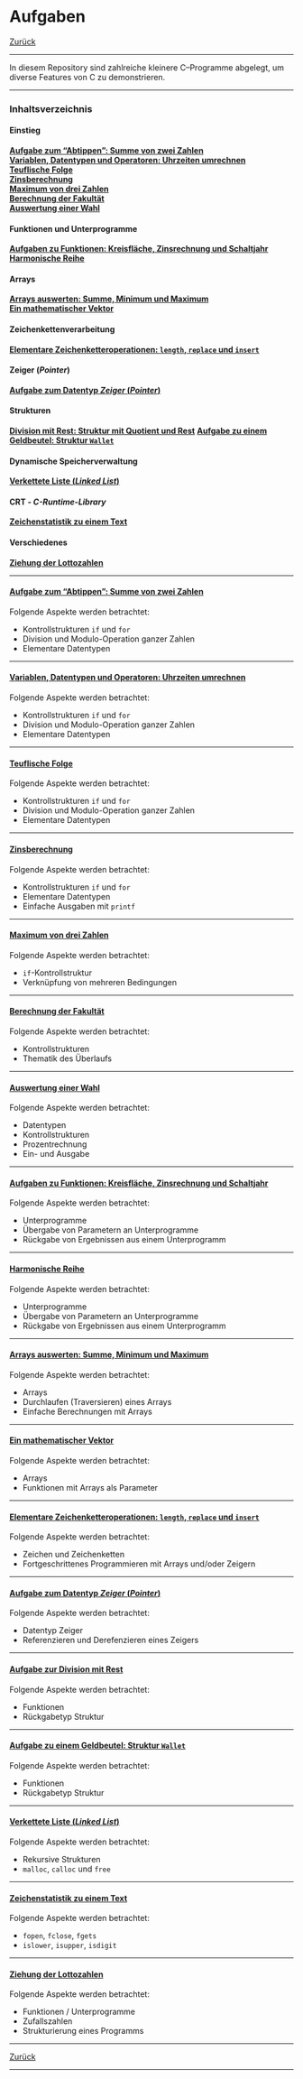 # Aufgaben

[Zurück](../../Readme.md)

---

In diesem Repository sind zahlreiche kleinere C&ndash;Programme abgelegt,
um diverse Features von C zu demonstrieren.

---

### Inhaltsverzeichnis

#### Einstieg

[**Aufgabe zum &ldquo;Abtippen&rdquo;: Summe von zwei Zahlen**](#link1)<br />
[**Variablen, Datentypen und Operatoren: Uhrzeiten umrechnen**](#link2)<br />
[**Teuflische Folge**](#link3)<br />
[**Zinsberechnung**](#link4)<br />
[**Maximum von drei Zahlen**](#link5)<br />
[**Berechnung der Fakultät**](#link6)<br />
[**Auswertung einer Wahl**](#link7)

#### Funktionen und Unterprogramme

[**Aufgaben zu Funktionen: Kreisfläche, Zinsrechnung und Schaltjahr**](#link8)<br />
[**Harmonische Reihe**](#link9)

#### Arrays

[**Arrays auswerten: Summe, Minimum und Maximum**](#link10)<br />
[**Ein mathematischer Vektor**](#link11)

#### Zeichenkettenverarbeitung

[**Elementare Zeichenketteroperationen: `length`, `replace` und `insert`**](#link12)

#### Zeiger (*Pointer*)

[**Aufgabe zum Datentyp *Zeiger* (*Pointer*)**](#link13)

#### Strukturen

[**Division mit Rest: Struktur mit Quotient und Rest**](#link14)
[**Aufgabe zu einem Geldbeutel: Struktur `Wallet`**](#link15)


#### Dynamische Speicherverwaltung

[**Verkettete Liste (*Linked List*)**](#link16)


#### CRT - *C-Runtime-Library*

[**Zeichenstatistik zu einem Text**](#link17)


#### Verschiedenes

[**Ziehung der Lottozahlen**](#link18)


---

#### [Aufgabe zum &ldquo;Abtippen&rdquo;: Summe von zwei Zahlen](./ErsteSchritte/Exercises_ErsteSchritte.md) <a name="link1"></a>

Folgende Aspekte werden betrachtet:
  * Kontrollstrukturen `if` und `for`
  * Division und Modulo-Operation ganzer Zahlen
  * Elementare Datentypen

---

#### [Variablen, Datentypen und Operatoren: Uhrzeiten umrechnen](./VariablenDatentypenOperatoren/Exercises_VariablenDatentypenOperatoren.md) <a name="link2"></a>

Folgende Aspekte werden betrachtet:
  * Kontrollstrukturen `if` und `for`
  * Division und Modulo-Operation ganzer Zahlen
  * Elementare Datentypen

---

#### [Teuflische Folge](./TeuflischeFolge/Exercises_TeuflischeFolge.md) <a name="link3"></a>

Folgende Aspekte werden betrachtet:
  * Kontrollstrukturen `if` und `for`
  * Division und Modulo-Operation ganzer Zahlen
  * Elementare Datentypen

---

#### [Zinsberechnung](./Zinsberechnung/Exercises_Zinsberechnung.md) <a name="link4"></a>

Folgende Aspekte werden betrachtet:
  * Kontrollstrukturen `if` und `for`
  * Elementare Datentypen
  * Einfache Ausgaben mit `printf`

---

#### [Maximum von drei Zahlen](./Maximum/Exercises_Maximum.md) <a name="link5"></a>

Folgende Aspekte werden betrachtet:
  * `if`-Kontrollstruktur 
  * Verknüpfung von mehreren Bedingungen

---

#### [Berechnung der Fakultät](./Fakultaet/Exercises_Fakultaet.md) <a name="link6"></a>

Folgende Aspekte werden betrachtet:
  * Kontrollstrukturen
  * Thematik des Überlaufs

---

#### [Auswertung einer Wahl](./Wahl/Exercises_Wahl.md) <a name="link7"></a>

Folgende Aspekte werden betrachtet:
  * Datentypen
  * Kontrollstrukturen
  * Prozentrechnung
  * Ein- und Ausgabe

---

#### [Aufgaben zu Funktionen: Kreisfläche, Zinsrechnung und Schaltjahr](./Unterprogramme/Exercises_Unterprogramme.md) <a name="link8"></a>

Folgende Aspekte werden betrachtet:
  * Unterprogramme
  * Übergabe von Parametern an Unterprogramme
  * Rückgabe von Ergebnissen aus einem Unterprogramm

---

#### [Harmonische Reihe](./HarmonischeReihe/Exercises_HarmonischeReihe.md) <a name="link9"></a>

Folgende Aspekte werden betrachtet:
  * Unterprogramme
  * Übergabe von Parametern an Unterprogramme
  * Rückgabe von Ergebnissen aus einem Unterprogramm

---

#### [Arrays auswerten: Summe, Minimum und Maximum](./ArraySumMinMax/Exercises_ArraySumMinMax.md) <a name="link10"></a>

Folgende Aspekte werden betrachtet:
  * Arrays
  * Durchlaufen (Traversieren) eines Arrays
  * Einfache Berechnungen mit Arrays


---

#### [Ein mathematischer Vektor](./Vector/Exercises_Vector.md) <a name="link11"></a>

Folgende Aspekte werden betrachtet:
  * Arrays
  * Funktionen mit Arrays als Parameter


---

#### [Elementare Zeichenketteroperationen: `length`, `replace` und `insert`](./Zeichenkettenverarbeitung/Exercises_Zeichenkettenverarbeitung.md) <a name="link12"></a>

Folgende Aspekte werden betrachtet:
  * Zeichen und Zeichenketten
  * Fortgeschrittenes Programmieren mit Arrays und/oder Zeigern


---

#### [Aufgabe zum Datentyp *Zeiger* (*Pointer*)](./Zeiger/Exercises_Zeiger.md) <a name="link13"></a>

Folgende Aspekte werden betrachtet:
  * Datentyp Zeiger
  * Referenzieren und Derefenzieren eines Zeigers


---

#### [Aufgabe zur Division mit Rest](./DivisionMitRest/Exercises_DivisionMitRest.md) <a name="link14"></a>

Folgende Aspekte werden betrachtet:
  * Funktionen
  * Rückgabetyp Struktur

---

#### [Aufgabe zu einem Geldbeutel: Struktur `Wallet`](./Wallet/Exercises_Wallet.md) <a name="link15"></a>

Folgende Aspekte werden betrachtet:
  * Funktionen
  * Rückgabetyp Struktur





















---

#### [Verkettete Liste (*Linked List*)](./VerketteteListe/Exercises_VerketteteListe.md) <a name="link16"></a>

Folgende Aspekte werden betrachtet:
  * Rekursive Strukturen
  * `malloc`, `calloc` und `free`


---

#### [Zeichenstatistik zu einem Text](./Zeichenstatistik/Exercises_Zeichenstatistik.md) <a name="link17"></a>

Folgende Aspekte werden betrachtet:
  * `fopen`, `fclose`, `fgets`
  * `islower`, `isupper`, `isdigit`

---

#### [Ziehung der Lottozahlen](./Lotto/Exercises_Lotto.md) <a name="link18"></a>

Folgende Aspekte werden betrachtet:
  * Funktionen / Unterprogramme
  * Zufallszahlen
  * Strukturierung eines Programms

---

[Zurück](../../Readme.md)

---
